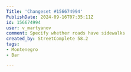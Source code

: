```yaml
---
Title: 'Changeset #156674994'
PublishDate: 2024-09-16T07:35:11Z
id: 156674994
user: v_martyanov
comment: Specify whether roads have sidewalks
created_by: StreetComplete 58.2
tags:
- Montenegro
- Bar

---
```

